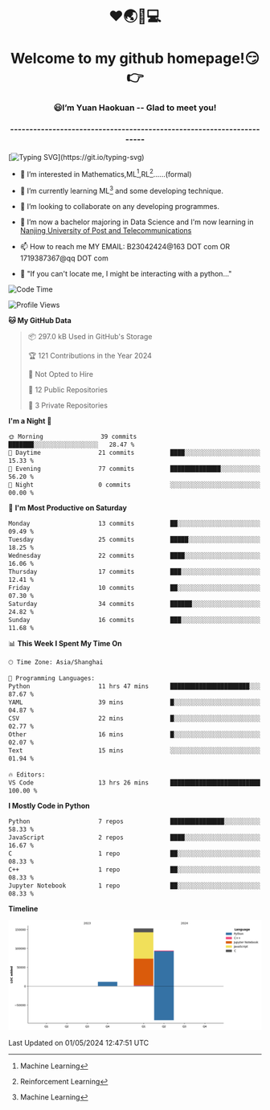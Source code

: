 <!--
<div align=center>
  <img width=128 src="image/figure.png">
</div>
-->
<h1 align="center">❤🌏🚩💻</h1>
<h1 align="center">Welcome to my github homepage!😏👉</h1>
<h3 align="center" >😃I’m Yuan Haokuan -- Glad to meet you!</h3>
<h3 align="center" >----------------------------------------------------------------------</h3>

  [![Typing SVG](https://readme-typing-svg.herokuapp.com?font=Fira+Code&pause=1000&random=false&width=450&lines=Here's+my+personal+infomation:)](https://git.io/typing-svg)

- 👀 I’m interested in Mathematics,ML[^1],RL[^2]......(formal)
  
- 🌱 I’m currently learning ML[^1] and some developing technique.
  
- 💞️ I’m looking to collaborate on any developing programmes.
  
- 🍉 I’m now a bachelor majoring in Data Science and I'm now learning in [Nanjing University of Post and Telecommunications](https://www.njupt.edu.cn/main.psp)
  
- 📫 How to reach me MY EMAIL: B23042424@163 DOT com OR 1719387367@qq DOT com

- 🐍 "If you can't locate me, I might be interacting with a python..."

<!--START_SECTION:waka-->
![Code Time](http://img.shields.io/badge/Code%20Time-57%20hrs%2054%20mins-blue)

![Profile Views](http://img.shields.io/badge/Profile%20Views-1-blue)

**🐱 My GitHub Data** 

> 📦 297.0 kB Used in GitHub's Storage 
 > 
> 🏆 121 Contributions in the Year 2024
 > 
> 🚫 Not Opted to Hire
 > 
> 📜 12 Public Repositories 
 > 
> 🔑 3 Private Repositories 
 > 
**I'm a Night 🦉** 

```text
🌞 Morning                39 commits          ███████░░░░░░░░░░░░░░░░░░   28.47 % 
🌆 Daytime                21 commits          ████░░░░░░░░░░░░░░░░░░░░░   15.33 % 
🌃 Evening                77 commits          ██████████████░░░░░░░░░░░   56.20 % 
🌙 Night                  0 commits           ░░░░░░░░░░░░░░░░░░░░░░░░░   00.00 % 
```
📅 **I'm Most Productive on Saturday** 

```text
Monday                   13 commits          ██░░░░░░░░░░░░░░░░░░░░░░░   09.49 % 
Tuesday                  25 commits          █████░░░░░░░░░░░░░░░░░░░░   18.25 % 
Wednesday                22 commits          ████░░░░░░░░░░░░░░░░░░░░░   16.06 % 
Thursday                 17 commits          ███░░░░░░░░░░░░░░░░░░░░░░   12.41 % 
Friday                   10 commits          ██░░░░░░░░░░░░░░░░░░░░░░░   07.30 % 
Saturday                 34 commits          ██████░░░░░░░░░░░░░░░░░░░   24.82 % 
Sunday                   16 commits          ███░░░░░░░░░░░░░░░░░░░░░░   11.68 % 
```


📊 **This Week I Spent My Time On** 

```text
🕑︎ Time Zone: Asia/Shanghai

💬 Programming Languages: 
Python                   11 hrs 47 mins      ██████████████████████░░░   87.67 % 
YAML                     39 mins             █░░░░░░░░░░░░░░░░░░░░░░░░   04.87 % 
CSV                      22 mins             █░░░░░░░░░░░░░░░░░░░░░░░░   02.77 % 
Other                    16 mins             █░░░░░░░░░░░░░░░░░░░░░░░░   02.07 % 
Text                     15 mins             ░░░░░░░░░░░░░░░░░░░░░░░░░   01.94 % 

🔥 Editors: 
VS Code                  13 hrs 26 mins      █████████████████████████   100.00 % 
```

**I Mostly Code in Python** 

```text
Python                   7 repos             ███████████████░░░░░░░░░░   58.33 % 
JavaScript               2 repos             ████░░░░░░░░░░░░░░░░░░░░░   16.67 % 
C                        1 repo              ██░░░░░░░░░░░░░░░░░░░░░░░   08.33 % 
C++                      1 repo              ██░░░░░░░░░░░░░░░░░░░░░░░   08.33 % 
Jupyter Notebook         1 repo              ██░░░░░░░░░░░░░░░░░░░░░░░   08.33 % 
```



**Timeline**

![Lines of Code chart](https://raw.githubusercontent.com/WilbertYuan/WilbertYuan/main/assets/bar_graph.png)


 Last Updated on 01/05/2024 12:47:51 UTC
<!--END_SECTION:waka-->

<!---
WilbertYuan/WilbertYuan is a ✨ special ✨ repository because its `README.md` (this file) appears on your GitHub profile.
You can click the Preview link to take a look at your changes.
--->
[^1]:Machine Learning
[^2]:Reinforcement Learning
